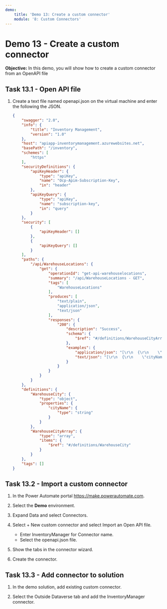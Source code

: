 ```yaml
---
demo:
    title: 'Demo 13: Create a custom connector'
    module: '8: Custom Connectors'
---
```


# Demo 13 - Create a custom connector

**Objective:** In this demo, you will show how to create a custom connector from an OpenAPI file

## Task 13.1 - Open API file

1. Create a text file named openapi.json on the virtual machine and enter the following the JSON.

    ```json
    {
        "swagger": "2.0",
        "info": {
            "title": "Inventory Management",
            "version": "1.0"
        },
        "host": "apiapp-inventorymanagement.azurewebsites.net",
        "basePath": "/inventory",
        "schemes": [
            "https"
        ],
        "securityDefinitions": {
            "apiKeyHeader": {
                "type": "apiKey",
                "name": "Ocp-Apim-Subscription-Key",
                "in": "header"
            },
            "apiKeyQuery": {
                "type": "apiKey",
                "name": "subscription-key",
                "in": "query"
            }
        },
        "security": [
            {
                "apiKeyHeader": []
            },
            {
                "apiKeyQuery": []
            }
        ],
        "paths": {
            "/api/WarehouseLocations": {
                "get": {
                    "operationId": "get-api-warehouselocations",
                    "summary": "/api/WarehouseLocations - GET",
                    "tags": [
                        "WarehouseLocations"
                    ],
                    "produces": [
                        "text/plain",
                        "application/json",
                        "text/json"
                    ],
                    "responses": {
                        "200": {
                            "description": "Success",
                            "schema": {
                                "$ref": "#/definitions/WarehouseCityArray"
                            },
                            "examples": {
                                "application/json": "[\r\n  {\r\n    \"cityName\": \"string\"\r\n  }\r\n]",
                                "text/json": "[\r\n  {\r\n    \"cityName\": \"string\"\r\n  }\r\n]"
                            }
                        }
                    }
                }
            }
        },
        "definitions": {
            "WarehouseCity": {
                "type": "object",
                "properties": {
                    "cityName": {
                        "type": "string"
                    }
                }
            },
            "WarehouseCityArray": {
                "type": "array",
                "items": {
                    "$ref": "#/definitions/WarehouseCity"
                }
            }
        },
        "tags": []
    }   
   ```

## Task 13.2 - Import a custom connector

1. In the Power Automate portal <https://make.powerautomate.com>.

1. Select the **Demo** environment.

1. Expand Data and select Connectors.

1. Select + New custom connector and select Import an Open API file.

   - Enter InventoryManager for Connector name.
   - Select the openapi.json file.

1. Show the tabs in the connector wizard.

1. Create the connector.

## Task 13.3 - Add connector to solution

1. In the demo solution, add existing custom connector.

1. Select the Outside Dataverse tab and add the InventoryManager connector.
